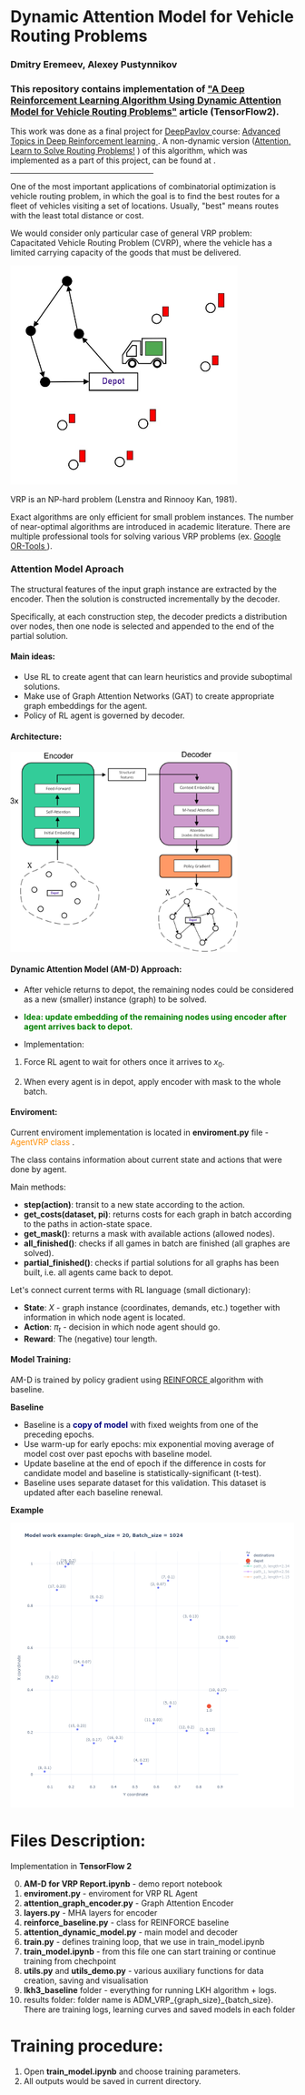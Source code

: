 # Dynamic Attention Model for Vehicle Routing Problems
### Dmitry Eremeev, Alexey Pustynnikov

### This repository contains implementation of <a href="https://arxiv.org/abs/2002.03282">"A Deep Reinforcement Learning Algorithm Using Dynamic Attention Model for Vehicle Routing Problems"</a> article (TensorFlow2). 

This work was done as a final project for <a href="http://deeppavlov.ai">DeepPavlov </a> course: <a href="http://deeppavlov.ai/rl_course_2020">Advanced Topics in Deep Reinforcement learning </a>. A non-dynamic version (<a href="https://arxiv.org/abs/1803.08475">Attention, Learn to Solve Routing Problems!</a> ) of this algorithm, which was implemented as a part of this project, can be found at <xxx>.
 
<hr style="width:50%;text-align:left;margin-left:0">


One of the most important applications of combinatorial optimization is vehicle routing problem, in
which the goal is to find the best routes for a fleet of vehicles visiting a set of
locations. Usually, "best" means routes with the least total distance or cost.

We would consider only particular case of general VRP problem: Capacitated
Vehicle Routing Problem (CVRP), where the vehicle has a limited carrying
capacity of the goods that must be delivered.

<img src="pictures/VRP.jpg" width="400"/>

VRP is an NP-hard problem (Lenstra and Rinnooy Kan, 1981). 

Exact algorithms are only efficient for small problem instances.
The number of near-optimal algorithms are introduced in academic
literature. There are multiple professional tools for solving various VRP
problems (ex.  <a href="https://developers.google.com/optimization">Google OR-Tools </a>).

### Attention Model Aproach

The structural features of the input graph instance are extracted by the encoder.
Then the solution is constructed incrementally by the decoder. 

Specifically, at each construction step, the decoder predicts a distribution over nodes, then one
node is selected and appended to the end of the partial solution. 

#### Main ideas:

- Use RL to create agent that can learn heuristics and provide suboptimal solutions.
- Make use of Graph Attention Networks (GAT) to create appropriate graph embeddings for the agent.
- Policy of RL agent is governed by decoder.

#### Architecture:

<img src="pictures/nn_architecture_cdr_v2.png" alt="Drawing" style="width: 400px;"/>


#### Dynamic Attention Model (AM-D) Approach:

- After vehicle returns to depot, the remaining nodes could be considered as a new (smaller) instance (graph) to be solved.
- <font color='green'><b>Idea: update embedding of the remaining nodes using encoder after agent arrives back to depot. </b></font>

- Implementation:

 1) Force RL agent to wait for others once it arrives to $x_0$.
 
 2) When every agent is in depot, apply encoder with mask to the whole batch.
 

#### Enviroment:

Current enviroment implementation is located in **enviroment.py** file - <font color='darkorange'> AgentVRP class </font>.

The class contains information about current state and actions that were done by agent.

Main methods:

- **step(action)**: transit to a new state according to the action.
- **get_costs(dataset, pi)**: returns costs for each graph in batch according to the paths in action-state space.
- **get_mask()**: returns a mask with available actions (allowed nodes).
- **all_finished()**: checks if all games in batch are finished (all graphes are solved).
- **partial_finished()**: checks if partial solutions for all graphs has been built, i.e. all agents came back to depot.

Let's connect current terms with RL language (small dictionary):

- **State**: $X$ - graph instance (coordinates, demands, etc.) together with information in which node agent is located.
- **Action**: $\pi_t$ - decision in which node agent should go.
- **Reward**: The (negative) tour length.

#### Model Training:

AM-D is trained by policy gradient using <a href="https://link.springer.com/article/10.1007/BF00992696">REINFORCE </a> algorithm with baseline.

**Baseline**

- Baseline is a <font color='navy'><b>copy of model</b></font> with fixed weights from one of the preceding epochs.
- Use warm-up for early epochs: mix exponential moving average of model cost over past epochs with baseline model.
- Update baseline at the end of epoch if the difference in costs for candidate model and baseline is statistically-significant (t-test).
- Baseline uses separate dataset for this validation. This dataset is updated after each baseline renewal.


**Example**

<img src="pictures/tour_dynamics.gif" alt="Drawing" style="width: 500px;"/>

# Files Description:

Implementation in **TensorFlow 2**

 0) **AM-D for VRP Report.ipynb** - demo report notebook
 1) **enviroment.py** - enviroment for VRP RL Agent
 2) **attention_graph_encoder.py** - Graph Attention Encoder
 3) **layers.py** - MHA layers for encoder
 4) **reinforce_baseline.py** - class for REINFORCE baseline
 5) **attention_dynamic_model.py** - main model and decoder
 6) **train.py** - defines training loop, that we use in train_model.ipynb
 7) **train_model.ipynb** - from this file one can start training or continue training from chechpoint
 8) **utils.py** and **utils_demo.py** - various auxiliary functions for data creation, saving and visualisation
 9) **lkh3_baseline** folder - everything for running LKH algorithm + logs.
 10) results folder: folder name is ADM_VRP_{graph_size}_{batch_size}. There are training logs, learning curves and saved models in each folder 
 
 # Training procedure:
  1) Open  **train_model.ipynb** and choose training parameters.
  2) All outputs would be saved in current directory.
